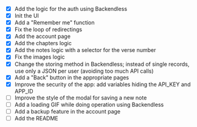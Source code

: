 - [X] Add the logic for the auth using Backendless
- [X] Init the UI
- [X] Add a "Remember me" function
- [X] Fix the loop of redirectings
- [X] Add the account page
- [X] Add the chapters logic
- [X] Add the notes logic with a selector for the verse number
- [X] Fix the images logic
- [X] Change the storing method in Backendless; instead of single records, use only a JSON per user (avoiding too much API calls)
- [X] Add a "Back" button in the appropriate pages
- [X] Improve the security of the app: add variables hiding the API_KEY and APP_ID
- [ ] Improve the style of the modal for saving a new note
- [ ] Add a loading GIF while doing operation using Backendless
- [ ] Add a backup feature in the account page
- [ ] Add the README